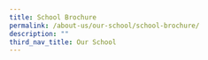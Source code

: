 ```yaml
---
title: School Brochure
permalink: /about-us/our-school/school-brochure/
description: ""
third_nav_title: Our School
---
```

